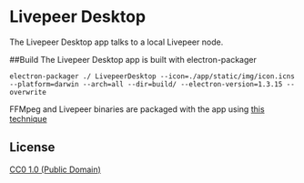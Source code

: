 # Livepeer Desktop

The Livepeer Desktop app talks to a local Livepeer node.

##Build
The Livepeer Desktop app is built with electron-packager

`electron-packager ./ LivepeerDesktop --icon=./app/static/img/icon.icns --platform=darwin --arch=all --dir=build/ --electron-version=1.3.15 --overwrite`

FFMpeg and Livepeer binaries are packaged with the app using [this technique](http://stackoverflow.com/questions/38361996/how-can-i-bundle-a-precompiled-binary-with-electron)

## License

[CC0 1.0 (Public Domain)](LICENSE.md)
